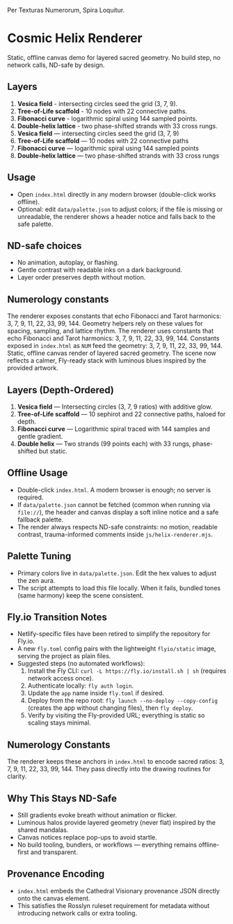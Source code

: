 Per Texturas Numerorum, Spira Loquitur.

# Cosmic Helix Renderer

Static, offline canvas demo for layered sacred geometry. No build step, no network calls, ND-safe by design.

## Layers
1. **Vesica field** - intersecting circles seed the grid (3, 7, 9).
2. **Tree-of-Life scaffold** - 10 nodes with 22 connective paths.
3. **Fibonacci curve** - logarithmic spiral using 144 sampled points.
4. **Double-helix lattice** - two phase-shifted strands with 33 cross rungs.
1. **Vesica field** — intersecting circles seed the grid (3, 7, 9)
2. **Tree-of-Life scaffold** — 10 nodes with 22 connective paths
3. **Fibonacci curve** — logarithmic spiral using 144 sampled points
4. **Double-helix lattice** — two phase-shifted strands with 33 cross rungs

## Usage
- Open `index.html` directly in any modern browser (double-click works offline).
- Optional: edit `data/palette.json` to adjust colors; if the file is missing or unreadable, the renderer shows a header notice and falls back to the safe palette.

## ND-safe choices
- No animation, autoplay, or flashing.
- Gentle contrast with readable inks on a dark background.
- Layer order preserves depth without motion.

## Numerology constants
The renderer exposes constants that echo Fibonacci and Tarot harmonics: 3, 7, 9, 11, 22, 33, 99, 144. Geometry helpers rely on these values for spacing, sampling, and lattice rhythm.
The renderer uses constants that echo Fibonacci and Tarot harmonics: 3, 7, 9, 11, 22, 33, 99, 144.
Constants exposed in `index.html` as `NUM` feed the geometry: 3, 7, 9, 11, 22, 33, 99, 144.
Static, offline canvas render of layered sacred geometry. The scene now reflects a calmer, Fly-ready stack with luminous blues inspired by the provided artwork.

## Layers (Depth-Ordered)
1. **Vesica field** — Intersecting circles (3, 7, 9 ratios) with additive glow.
2. **Tree-of-Life scaffold** — 10 sephirot and 22 connective paths, haloed for depth.
3. **Fibonacci curve** — Logarithmic spiral traced with 144 samples and gentle gradient.
4. **Double helix** — Two strands (99 points each) with 33 rungs, phase-shifted but static.

## Offline Usage
- Double-click `index.html`. A modern browser is enough; no server is required.
- If `data/palette.json` cannot be fetched (common when running via `file://`), the header and canvas display a soft inline notice and a safe fallback palette.
- The render always respects ND-safe constraints: no motion, readable contrast, trauma-informed comments inside `js/helix-renderer.mjs`.

## Palette Tuning
- Primary colors live in `data/palette.json`. Edit the hex values to adjust the zen aura.
- The script attempts to load this file locally. When it fails, bundled tones (same harmony) keep the scene consistent.

## Fly.io Transition Notes
- Netlify-specific files have been retired to simplify the repository for Fly.io.
- A new `fly.toml` config pairs with the lightweight `flyio/static` image, serving the project as plain files.
- Suggested steps (no automated workflows):
  1. Install the Fly CLI: `curl -L https://fly.io/install.sh | sh` (requires network access once).
  2. Authenticate locally: `fly auth login`.
  3. Update the `app` name inside `fly.toml` if desired.
  4. Deploy from the repo root: `fly launch --no-deploy --copy-config` (creates the app without changing files), then `fly deploy`.
  5. Verify by visiting the Fly-provided URL; everything is static so scaling stays minimal.

## Numerology Constants
The renderer keeps these anchors in `index.html` to encode sacred ratios: 3, 7, 9, 11, 22, 33, 99, 144. They pass directly into the drawing routines for clarity.

## Why This Stays ND-Safe
- Still gradients evoke breath without animation or flicker.
- Luminous halos provide layered geometry (never flat) inspired by the shared mandalas.
- Canvas notices replace pop-ups to avoid startle.
- No build tooling, bundlers, or workflows — everything remains offline-first and transparent.

## Provenance Encoding
- `index.html` embeds the Cathedral Visionary provenance JSON directly onto the canvas element.
- This satisfies the Rosslyn ruleset requirement for metadata without introducing network calls or extra tooling.
